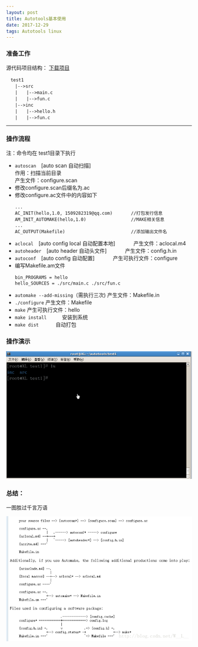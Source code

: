 ```yaml
---
layout: post
title: Autotools基本使用
date: 2017-12-29 
tags: Autotools linux    
---
```


### 准备工作
源代码项目结构：
[下载项目](http://download.csdn.net/detail/w__l__/9874315)
```
　test1
　　|-->src
　　|　　|-->main.c
　　|　　|-->fun.c
　　|-->inc
　　|　　|-->hello.h
　　|　　|-->fun.c
```

---

### 操作流程   

注：命令均在 test1目录下执行   
    

* `autoscan`　\[auto scan 自动扫描\]   
    作用：扫描当前目录   
    产生文件：configure.scan    
* 修改configure.scan后缀名为.ac  
* 修改configure.ac文件中的内容如下 
    ```   
    ...    
    AC_INIT(hello,1.0, 1509282319@qq.com)       //打包发行信息
    AM_INIT_AUTOMAKE(hello,1.0)                 //MAKE相关信息
    ...
    AC_OUTPUT(Makefile)                         //添加输出文件名
    ```
* `aclocal`　\[auto config local 自动配置本地\]    　　　
    产生文件：aclocal.m4    
* `autoheader`　\[auto header 自动头文件\]    　　　
    产生文件：config.h.in    
* `autoconf`　\[auto config 自动配置\]    　　　
    产生可执行文件：configure    
* 编写Makefile.am文件    
    ```
    bin_PROGRAMS = hello
    hello_SOURCES = ./src/main.c ./src/fun.c
    ```
* `automake --add-missing`（需执行三次)
    产生文件：Makefile.in   
* `./configure`
    产生文件：Makefile    
* `make`
    产生可执行文件：hello     
* `make install`　　　安装到系统    
* `make dist` 　　　自动打包    

### 操作演示
![这里写图片描述](/images/post/2017-12-29-Autotools基本使用/20170619111042660-1.gif)

### 总结：
一图胜过千言万语

![一图胜过千言万语](/images/post/2017-12-29-Autotools基本使用/20170619111726371-2.bmp)
